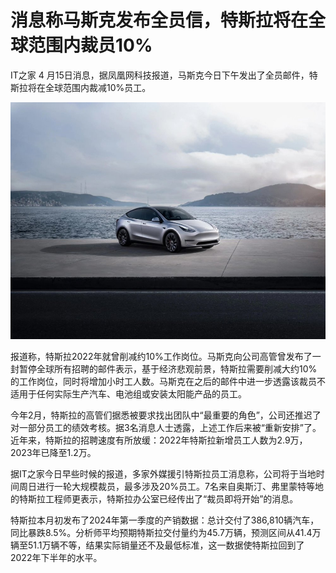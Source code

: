 # 消息称马斯克发布全员信，特斯拉将在全球范围内裁员10%

IT之家 4 月15日消息，据凤凰网科技报道，马斯克今日下午发出了全员邮件，特斯拉将在全球范围内裁减10%员工。

![a49d6e82dea129935488eed50f56d9b3.jpg](https://raw.githubusercontent.com/qqhsx/qqnews_image/main/2024/04/15/消息称马斯克发布全员信，特斯拉将在全球范围内裁员10%/a49d6e82dea129935488eed50f56d9b3.jpg)

报道称，特斯拉2022年就曾削减约10%工作岗位。马斯克向公司高管曾发布了一封暂停全球所有招聘的邮件表示，基于经济悲观前景，特斯拉需要削减大约10%的工作岗位，同时将增加小时工人数。马斯克在之后的邮件中进一步透露该裁员不适用于任何实际生产汽车、电池组或安装太阳能产品的员工。

今年2月，特斯拉的高管们据悉被要求找出团队中“最重要的角色”，公司还推迟了对一部分员工的绩效考核。据3名消息人士透露，上述工作后来被“重新安排”了。近年来，特斯拉的招聘速度有所放缓：2022年特斯拉新增员工人数为2.9万，2023年已降至1.2万。

据IT之家今日早些时候的报道，多家外媒援引特斯拉员工消息称，公司将于当地时间周日进行一轮大规模裁员，最多涉及20%员工。7名来自奥斯汀、弗里蒙特等地的特斯拉工程师更表示，特斯拉办公室已经传出了“裁员即将开始”的消息。

特斯拉本月初发布了2024年第一季度的产销数据：总计交付了386,810辆汽车，同比暴跌8.5%。分析师平均预期特斯拉交付量约为45.7万辆，预测区间从41.4万辆至51.1万辆不等，结果实际销量还不及最低标准，这一数据使特斯拉回到了2022年下半年的水平。

